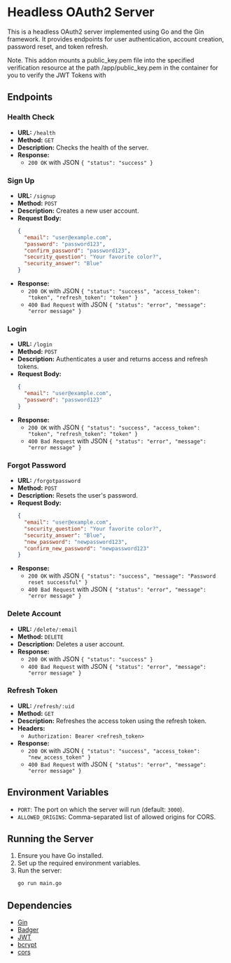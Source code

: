 
# Headless OAuth2 Server

This is a headless OAuth2 server implemented using Go and the Gin framework. It provides endpoints for user authentication, account creation, password reset, and token refresh.

Note. This addon mounts a public_key.pem file into the specified verification resource at the path /app/public_key.pem in the container for you to verify the JWT Tokens with 

## Endpoints

### Health Check

- **URL:** `/health`
- **Method:** `GET`
- **Description:** Checks the health of the server.
- **Response:**
  - `200 OK` with JSON `{ "status": "success" }`

### Sign Up

- **URL:** `/signup`
- **Method:** `POST`
- **Description:** Creates a new user account.
- **Request Body:**
  ```json
  {
    "email": "user@example.com",
    "password": "password123",
    "confirm_password": "password123",
    "security_question": "Your favorite color?",
    "security_answer": "Blue"
  }
  ```
- **Response:**
  - `200 OK` with JSON `{ "status": "success", "access_token": "token", "refresh_token": "token" }`
  - `400 Bad Request` with JSON `{ "status": "error", "message": "error message" }`

### Login

- **URL:** `/login`
- **Method:** `POST`
- **Description:** Authenticates a user and returns access and refresh tokens.
- **Request Body:**
  ```json
  {
    "email": "user@example.com",
    "password": "password123"
  }
  ```
- **Response:**
  - `200 OK` with JSON `{ "status": "success", "access_token": "token", "refresh_token": "token" }`
  - `400 Bad Request` with JSON `{ "status": "error", "message": "error message" }`

### Forgot Password

- **URL:** `/forgotpassword`
- **Method:** `POST`
- **Description:** Resets the user's password.
- **Request Body:**
  ```json
  {
    "email": "user@example.com",
    "security_question": "Your favorite color?",
    "security_answer": "Blue",
    "new_password": "newpassword123",
    "confirm_new_password": "newpassword123"
  }
  ```
- **Response:**
  - `200 OK` with JSON `{ "status": "success", "message": "Password reset successful" }`
  - `400 Bad Request` with JSON `{ "status": "error", "message": "error message" }`

### Delete Account

- **URL:** `/delete/:email`
- **Method:** `DELETE`
- **Description:** Deletes a user account.
- **Response:**
  - `200 OK` with JSON `{ "status": "success" }`
  - `400 Bad Request` with JSON `{ "status": "error", "message": "error message" }`

### Refresh Token

- **URL:** `/refresh/:uid`
- **Method:** `GET`
- **Description:** Refreshes the access token using the refresh token.
- **Headers:**
  - `Authorization: Bearer <refresh_token>`
- **Response:**
  - `200 OK` with JSON `{ "status": "success", "access_token": "new_access_token" }`
  - `400 Bad Request` with JSON `{ "status": "error", "message": "error message" }`

## Environment Variables

- `PORT`: The port on which the server will run (default: `3000`).
- `ALLOWED_ORIGINS`: Comma-separated list of allowed origins for CORS.

## Running the Server

1. Ensure you have Go installed.
2. Set up the required environment variables.
3. Run the server:
   ```sh
   go run main.go
   ```

## Dependencies

- [Gin](https://github.com/gin-gonic/gin)
- [Badger](https://github.com/dgraph-io/badger)
- [JWT](https://github.com/golang-jwt/jwt)
- [bcrypt](https://pkg.go.dev/golang.org/x/crypto/bcrypt)
- [cors](https://github.com/gin-contrib/cors)
